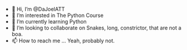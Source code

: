 - 👋 Hi, I’m @DaJoelATT
- 👀 I’m interested in The Python Course
- 🌱 I’m currently learning Python
- 💞️ I’m looking to collaborate on Snakes, long, constrictor, that are not a boa.
- 📫 How to reach me ...  Yeah, probably not.

<!---
DaJoelATT/DaJoelATT is a ✨ special ✨ repository because its `README.md` (this file) appears on your GitHub profile.
You can click the Preview link to take a look at your changes.
--->
